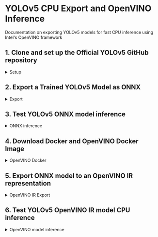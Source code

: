 # YOLOv5 CPU Export and OpenVINO Inference

Documentation on exporting YOLOv5 models for fast CPU inference using Intel's OpenVINO framework

## 1. Clone and set up the Official YOLOv5 GitHub repository

<details>
  <summary>Setup</summary>

  All package installations should be done in a virtualenv or conda env to prevent package conflict errors.

```bash
$ git clone https://github.com/ultralytics/yolov5                    # clone repo
$ cd yolov5
$ pip install -r requirements.txt                                    # base requirements
$ pip install "coremltools>=4.1" "onnx>=1.9.0" scikit-learn==0.19.2  # export requirements
```

</details>

## 2. Export a Trained YOLOv5 Model as ONNX

<details>
  <summary>Export</summary>

Export a pre-trained or custom trained YOLOv5 model to generate the respective ONNX, TorchScript and CoreML formats of the model. The pre-trained `yolov5s.pt` is the lightest and fastest model for CPU inference. Other slower but more accurate models include `yolov5m.pt, yolov5l.pt` and `yolov5x.pt`. All available model details at Ultralytics YOLOv5 [README](https://github.com/ultralytics/yolov5#pretrained-checkpoints).

A custom training checkpoint i.e. `runs/exp/weights/best.pt` can be used for conversion as well.

```bash
# export a pre-trained light yolov5s.pt model at 640x640 with batch size 1
$ python export.py --weights yolov5s.pt --img 640 --batch 1
# export a custom checkpoint for dynamic input shape {BATCH_SIZE, 3, HEIGHT, WIDTH}
# Note, for CPU inference mode, BATCH_SIZE must be set to 1
$ python export.py --weights runs/exp/weights/best.pt --dynamic --simplify
```

Move the onnx model to `models` directory

```bash
$ mv <PATH_TO_ONNX_MODEL> models/
```

Install required requirements for onnx and openvino Inference

```bash
$ pip install -r inf_requirements.txt
```

</details>

## 3. Test YOLOv5 ONNX model inference

<details>
  <summary>ONNX inference</summary>

```bash
$ python detect_onnx.py -m image -i <IMG_FILE_PATH/IMG_DIR_PATH>
$ python detect_onnx.py -m video -i <VID_PATH_FILE>
# python detect_onnx.py -h for more info
```

Optional: To convert the all frames in the `output` directory into a mp4 video using `ffmpeg`, use `ffmpeg -r 25 -start_number 00001 -i output/frame_onnx_%5d.jpg -vcodec libx264 -y -an onnx_result.mp4`

</details>

## 4. Download Docker and OpenVINO Docker Image

<details>
  <summary>OpenVINO Docker</summary>

Install docker in your system and run the OpenVINO dev docker image. The `yolov5` directory containing the ONNX model must be in the current working directory.

```bash
docker run -it --rm \
            -v $PWD/models:/home/openvino/models \
            openvino/ubuntu18_dev:latest \
            /bin/bash -c "cd /home/openvino/; bash"
```

</details>

## 5. Export ONNX model to an OpenVINO IR representation

<details>
  <summary>OpenVINO IR Export</summary>

```bash
# inside the openvino docker container
$ python3 /opt/intel/openvino/deployment_tools/model_optimizer/mo.py \
          --progress \
          --input_model models/yolov5s.onnx \
          --output_dir models/yolov5_openvino \
          --data_type half # {FP16,FP32,half,float}
# exit openvino docker container
$ exit  
```

[Full OpenVINO export options](https://docs.openvinotoolkit.org/latest/openvino_docs_MO_DG_prepare_model_convert_model_Converting_Model_General.html)

</details>

## 6. Test YOLOv5 OpenVINO IR model CPU inference

<details>
  <summary>OpenVINO model inference</summary>

```bash
$ python detect_openvino.py -m image -i <IMG_FILE_PATH/IMG_DIR_PATH>
$ python detect_openvino.py -m video -i <VID_PATH_FILE>
# python detect_openvino.py -h for more info
```

Optional: To convert the all frames in the `output` directory into a mp4 video using `ffmpeg`, use `ffmpeg -r 25 -start_number 00001 -i output/frame_openvino_%5d.jpg -vcodec libx264 -y -an openvino_result.mp4`

</details>
